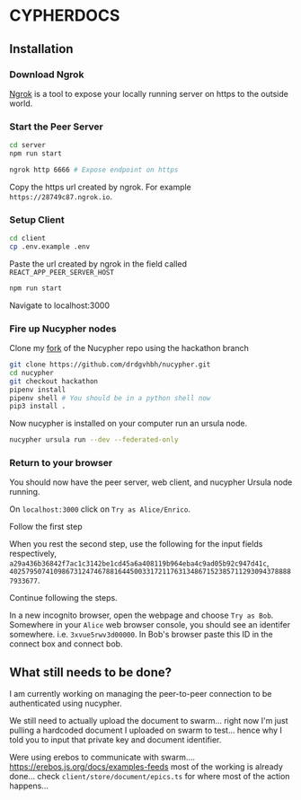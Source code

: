 # CYPHERDOCS

## Installation

### Download Ngrok

[Ngrok](https://ngrok.com/) is a tool to expose your locally running server on https to the outside world.

### Start the Peer Server

```sh
cd server
npm run start

ngrok http 6666 # Expose endpoint on https
```

Copy the https url created by ngrok. For example `https://28749c87.ngrok.io`.

### Setup Client

```sh
cd client
cp .env.example .env
```

Paste the url created by ngrok in the field called `REACT_APP_PEER_SERVER_HOST`

```sh
npm run start
```

Navigate to localhost:3000

### Fire up Nucypher nodes

Clone my [fork](https://github.com/drdgvhbh/nucypher/tree/hackathon) of the Nucypher repo using the hackathon branch

```sh
git clone https://github.com/drdgvhbh/nucypher.git
cd nucypher
git checkout hackathon
pipenv install
pipenv shell # You should be in a python shell now
pip3 install .
```

Now nucypher is installed on your computer run an ursula node.

```sh
nucypher ursula run --dev --federated-only
```

### Return to your browser

You should now have the peer server, web client, and nucypher Ursula node running.

On `localhost:3000` click on `Try as Alice/Enrico`.

Follow the first step

When you rest the second step, use the following for the input fields respectively, `a29a436b36842f7ac1c3142be1cd45a6a408119b964eba4c9ad05b92c947d41c`, `40257950741098673124746788164450033172117631348671523857112930943788887933677`.

Continue following the steps.

In a new incognito browser, open the webpage and choose `Try as Bob`. Somewhere in your `Alice` web browser console, you should see an identifer somewhere. i.e. `3xvue5rwv3d00000`. In Bob's browser paste this ID in the connect box and connect bob.

## What still needs to be done?

I am currently working on managing the peer-to-peer connection to be authenticated using nucypher.

We still need to actually upload the document to swarm... right now I'm just pulling a hardcoded document I uploaded on swarm to test... hence why I told you to input that private key and document identifier. 

Were using erebos to communicate with swarm.... https://erebos.js.org/docs/examples-feeds
most of the working is already done... check `client/store/document/epics.ts` for where most of the action happens...